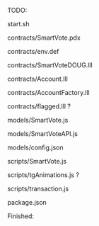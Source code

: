 TODO: 

  start.sh
  
  contracts/SmartVote.pdx 
  
  contracts/env.def 
  
  contracts/SmartVoteDOUG.lll 
  
  contracts/Account.lll 
  
  contracts/AccountFactory.lll 
  
  contracts/flagged.lll ? 
  
  models/SmartVote.js
  
  models/SmartVoteAPI.js
  
  models/config.json
  
  scripts/SmartVote.js
  
  scripts/tgAnimations.js ?
  
  scripts/transaction.js
  
  package.json

Finished:
